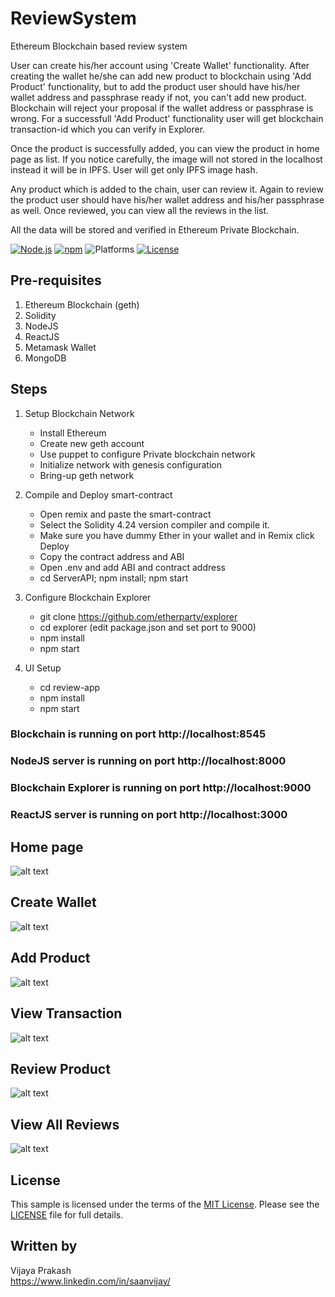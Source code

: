 # ReviewSystem
Ethereum Blockchain based review system

User can create his/her account using 'Create Wallet' functionality. After creating the wallet he/she can add new product to blockchain using 'Add Product' functionality, but to add the product user should have his/her wallet address and passphrase ready if not, you can't add new product. Blockchain will reject your proposal if the wallet address or passphrase is wrong. For a successfull 'Add Product' functionality user will get blockchain transaction-id which you can verify in Explorer.

Once the product is successfully added, you can view the product in home page as list. If you notice carefully, the image will not stored in the localhost instead it will be in IPFS. User will get only IPFS image hash. 

Any product which is added to the chain, user can review it. Again to review the product user should have his/her wallet address and his/her passphrase as well. Once reviewed, you can view all the reviews in the list. 

All the data will be stored and verified in Ethereum Private Blockchain.

[![Node.js](https://img.shields.io/badge/Node.js-14.15.4-blue.svg)](https://nodejs.org/)
[![npm](https://img.shields.io/badge/npm-6.14.10-blue.svg)](https://www.npmjs.com/)
![Platforms](https://img.shields.io/badge/platform-osx%20%7C%20linux-lightgray.svg)
[![License](http://img.shields.io/:license-mit-blue.svg)](http://opensource.org/licenses/MIT)


## Pre-requisites
1. Ethereum Blockchain (geth)
2. Solidity
3. NodeJS 
4. ReactJS 
5. Metamask Wallet
6. MongoDB

## Steps
1. Setup Blockchain Network
    - Install Ethereum 
    - Create new geth account
    - Use puppet to configure Private blockchain network
    - Initialize network with genesis configuration
    - Bring-up geth network

2. Compile and Deploy smart-contract
    - Open remix and paste the smart-contract
    - Select the Solidity 4.24 version compiler and compile it.
    - Make sure you have dummy Ether in your wallet and in Remix click Deploy
    - Copy the contract address and ABI
    - Open .env and add ABI and contract address
    - cd ServerAPI; npm install; npm start

3. Configure Blockchain Explorer
    - git clone https://github.com/etherparty/explorer
    - cd explorer (edit package.json and set port to 9000)
    - npm install 
    - npm start

4. UI Setup
    - cd review-app
    - npm install
    - npm start

### Blockchain is running on port http://localhost:8545
### NodeJS server is running on port http://localhost:8000
### Blockchain Explorer is running on port http://localhost:9000
### ReactJS server is running on port http://localhost:3000

## Home page
![alt text](https://github.com/saanvijay/ReviewSystem/blob/main/imgs/Home-Page.png)

## Create Wallet
![alt text](https://github.com/saanvijay/ReviewSystem/blob/main/imgs/Create-Wallet.png)

## Add Product
![alt text](https://github.com/saanvijay/ReviewSystem/blob/main/imgs/Add-Product.png)

## View Transaction
![alt text](https://github.com/saanvijay/ReviewSystem/blob/main/imgs/View-Transaction.png)

## Review Product
![alt text](https://github.com/saanvijay/ReviewSystem/blob/main/imgs/Review-Product.png)

## View All Reviews
![alt text](https://github.com/saanvijay/ReviewSystem/blob/main/imgs/View-AllReviews.png)

## License

This sample is licensed under the terms of the [MIT License](http://opensource.org/licenses/MIT). Please see the [LICENSE](LICENSE) file for full details.


## Written by

Vijaya Prakash<br />
https://www.linkedin.com/in/saanvijay/<br />
